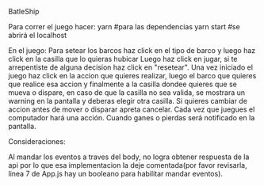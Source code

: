 BatleShip

Para correr el juego hacer:
yarn #para las dependencias
yarn start #se abrirá el localhost


En el juego:
Para setear los barcos haz click en el tipo de barco y luego haz click en la casilla que lo quieras hubicar
Luego haz click en jugar, si te arrepentiste de alguna decision haz click en "resetear".
Una vez iniciado el juego haz click en la accion que quieres realizar, luego el barco que quieres que realice esa accion y finalmente a la casilla dondee quieres que se mueva o dispare, en caso de que la casilla no sea valida, se mostrara un warning en la pantalla y deberas elegir otra casilla. Si quieres cambiar de accion antes de mover o disparar apreta cancelar.
Cada vez que juegues el computador hará una acción.
Cuando ganes o pierdas será notificado en la pantalla.



Consideraciones:

Al mandar los eventos a traves del body, no logra obtener respuesta de la api por lo que esa implementacion la deje comentada(por favor revisarla, linea 7 de App.js hay un booleano para habilitar mandar eventos).


